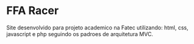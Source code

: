 # FFA Racer 
Site desenvolvido para projeto academico na Fatec utilizando: html, css, javascript e php seguindo os padroes de arquitetura MVC.
